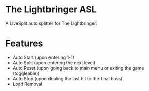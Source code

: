 # The Lightbringer ASL
A LiveSplit auto splitter for The Lightbringer.

# Features
* Auto Start (upon entering 1-1)
* Auto Split (upon entering the next level)
* Auto Reset (upon going back to main menu or exiting the game (toggleable))
* Auto Stop (upon dealing the last hit to the final boss)
* Load Removal
